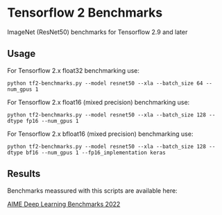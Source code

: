 # Tensorflow 2 Benchmarks

ImageNet (ResNet50) benchmarks for Tensorflow 2.9 and later

## Usage

For Tensorflow 2.x float32 benchmarking use:

```
python tf2-benchmarks.py --model resnet50 --xla --batch_size 64 --num_gpus 1
```

For Tensorflow 2.x float16 (mixed precision) benchmarking use:

```
python tf2-benchmarks.py --model resnet50 --xla --batch_size 128 --dtype fp16 --num_gpus 1
```

For Tensorflow 2.x bfloat16 (mixed precision) benchmarking use:

```
python tf2-benchmarks.py --model resnet50 --xla --batch_size 128 --dtype bf16 --num_gpus 1 --fp16_implementation keras
```

## Results

Benchmarks meassured with this scripts are available here:

[AIME Deep Learning Benchmarks 2022](https://www.aime.info/blog/en/deep-learning-gpu-benchmarks-2022/)
